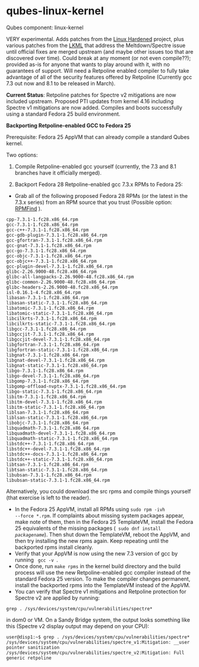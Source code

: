# qubes-linux-kernel
Qubes component: linux-kernel

VERY experimental. Adds patches from the [Linux Hardened](https://github.com/copperhead/linux-hardened) project, plus various patches from the [LKML](https://patchwork.kernel.org/project/LKML/list/) that address the Meltdown/Spectre issue until official fixes are merged upstream (and maybe other issues too that are discovered over time). Could break at any moment (or not even compile??); provided as-is for anyone that wants to play around with it, with no guarantees of support. Will need a Retpoline enabled compiler to fully take advantage of all of the security features offered by Retpoline (Currently gcc 7.3 out now and 8.1 to be released in March).

**Current Status**:  Retpoline patches for Spectre v2 mitigations are now included upstream. Proposed PTI updates from kernel 4.16 including Spectre v1 mitigations are now added. Compiles and boots successfully using a standard Fedora 25 build environment.

**Backporting Retpoline-enabled GCC to Fedora 25**

Prerequisite: Fedora 25 AppVM that can already compile a standard Qubes kernel.

Two options:

1) Compile Retpoline-enabled gcc yourself (currently, the 7.3 and 8.1 branches have it officially merged).

2) Backport Fedora 28 Retpoline-enabled gcc 7.3.x RPMs to Fedora 25:

- Grab all of the following proposed Fedora 28 RPMs (or the latest in the 7.3.x series) from an RPM source that you trust (Possible option: [RPMFind](https://www.rpmfind.net/linux/rpm2html/) ).
```
cpp-7.3.1-1.fc28.x86_64.rpm
gcc-7.3.1-1.fc28.x86_64.rpm
gcc-c++-7.3.1-1.fc28.x86_64.rpm
gcc-gdb-plugin-7.3.1-1.fc28.x86_64.rpm
gcc-gfortran-7.3.1-1.fc28.x86_64.rpm
gcc-gnat-7.3.1-1.fc28.x86_64.rpm
gcc-go-7.3.1-1.fc28.x86_64.rpm
gcc-objc-7.3.1-1.fc28.x86_64.rpm
gcc-objc++-7.3.1-1.fc28.x86_64.rpm
gcc-plugin-devel-7.3.1-1.fc28.x86_64.rpm
glibc-2.26.9000-48.fc28.x86_64.rpm
glibc-all-langpacks-2.26.9000-48.fc28.x86_64.rpm
glibc-common-2.26.9000-48.fc28.x86_64.rpm
glibc-headers-2.26.9000-48.fc28.x86_64.rpm
isl-0.16.1-4.fc28.x86_64.rpm
libasan-7.3.1-1.fc28.x86_64.rpm
libasan-static-7.3.1-1.fc28.x86_64.rpm
libatomic-7.3.1-1.fc28.x86_64.rpm
libatomic-static-7.3.1-1.fc28.x86_64.rpm
libcilkrts-7.3.1-1.fc28.x86_64.rpm
libcilkrts-static-7.3.1-1.fc28.x86_64.rpm
libgcc-7.3.1-1.fc28.x86_64.rpm
libgccjit-7.3.1-1.fc28.x86_64.rpm
libgccjit-devel-7.3.1-1.fc28.x86_64.rpm
libgfortran-7.3.1-1.fc28.x86_64.rpm
libgfortran-static-7.3.1-1.fc28.x86_64.rpm
libgnat-7.3.1-1.fc28.x86_64.rpm
libgnat-devel-7.3.1-1.fc28.x86_64.rpm
libgnat-static-7.3.1-1.fc28.x86_64.rpm
libgo-7.3.1-1.fc28.x86_64.rpm
libgo-devel-7.3.1-1.fc28.x86_64.rpm
libgomp-7.3.1-1.fc28.x86_64.rpm
libgomp-offload-nvptx-7.3.1-1.fc28.x86_64.rpm
libgo-static-7.3.1-1.fc28.x86_64.rpm
libitm-7.3.1-1.fc28.x86_64.rpm
libitm-devel-7.3.1-1.fc28.x86_64.rpm
libitm-static-7.3.1-1.fc28.x86_64.rpm
liblsan-7.3.1-1.fc28.x86_64.rpm
liblsan-static-7.3.1-1.fc28.x86_64.rpm
libobjc-7.3.1-1.fc28.x86_64.rpm
libquadmath-7.3.1-1.fc28.x86_64.rpm
libquadmath-devel-7.3.1-1.fc28.x86_64.rpm
libquadmath-static-7.3.1-1.fc28.x86_64.rpm
libstdc++-7.3.1-1.fc28.x86_64.rpm
libstdc++-devel-7.3.1-1.fc28.x86_64.rpm
libstdc++-docs-7.3.1-1.fc28.x86_64.rpm
libstdc++-static-7.3.1-1.fc28.x86_64.rpm
libtsan-7.3.1-1.fc28.x86_64.rpm
libtsan-static-7.3.1-1.fc28.x86_64.rpm
libubsan-7.3.1-1.fc28.x86_64.rpm
libubsan-static-7.3.1-1.fc28.x86_64.rpm
```
Alternatively, you could download the src rpms and compile things yourself (that exercise is left to the reader).
- In the Fedora 25 AppVM, install all RPMs using <code>sudo rpm -ivh --force *.rpm</code>. If complaints about missing system packages appear, make note of them, then in the Fedora 25 TemplateVM, install the Fedora 25 equivalents of the missing packages (<code> sudo dnf install *packagename*</code>). Then shut down the TemplateVM, reboot the AppVM, and then try installing the new rpms again. Keep repeating until the backported rpms install cleanly.
- Verify that your AppVM is now using the new 7.3 version of gcc by running <code> gcc -v </code>.
- Once done, run <code>make rpms</code> in the kernel build directory and the build process will use the new Retpoline-enabled gcc compiler instead of the standard Fedora 25 version. To make the compiler changes permanent, install the backported rpms into the TemplateVM instead of the AppVM.
- You can verify that Spectre v1 mitigations and Retpoline protection for Spectre v2 are applied by running:
```
grep . /sys/devices/system/cpu/vulnerabilities/spectre*
```
in dom0 or VM. On a Sandy Bridge system, the output looks something like this (Spectre v2 display output may depend on your CPU):
```
user@disp1:~$ grep . /sys/devices/system/cpu/vulnerabilities/spectre*
/sys/devices/system/cpu/vulnerabilities/spectre_v1:Mitigation: __user pointer sanitization
/sys/devices/system/cpu/vulnerabilities/spectre_v2:Mitigation: Full generic retpoline

```
